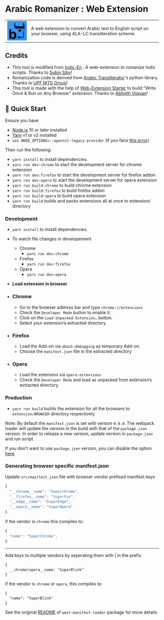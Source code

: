 # Arabic Romanizer : Web Extension

<table>
<tr>
<td><img src="source/assets/icons/favicon-128.png"/></td>
<td>A web extension to convert Arabic text to English script on your browser, using ALA-LC transliteration scheme.</td>
</tr>
</table>

## Credits

<ul>
  <li>This tool is modified from <a href="https://subinsb.com/indicen-convert-indian-language-websites-to-english-script/">Indic-En</a> : A web-extension to romanize Indic scripts. Thanks to <a href="https://github.com/subins2000">Subin Siby</a>!</li>
  <li>Romanization code is derived from <a href="https://github.com/MTG/ArabicTransliterator">Arabic Transliterator</a>'s python library. Thanks to <a href="https://www.upf.edu/web/mtg/research">UPF MTG Group</a>!</li>
  <li>This tool is made with the help of <a href="https://github.com/abhijithvijayan/web-extension-starter">Web-Extension Starter</a> to build "Write Once & Run on Any Browser" extension. Thanks to <a href="https://github.com/abhijithvijayan">Abhijith Vijayan</a>!</li>
</ul>

## 🚀 Quick Start

Ensure you have

- [Node.js](https://nodejs.org) 10 or later installed
- [Yarn](https://yarnpkg.com) v1 or v2 installed
- `set NODE_OPTIONS=--openssl-legacy-provider` (if you face [this error](https://stackoverflow.com/questions/69692842/error-message-error0308010cdigital-envelope-routinesunsupported))

Then run the following:

- `yarn install` to install dependencies.
- `yarn run dev:chrome` to start the development server for chrome extension
- `yarn run dev:firefox` to start the development server for firefox addon
- `yarn run dev:opera` to start the development server for opera extension
- `yarn run build:chrome` to build chrome extension
- `yarn run build:firefox` to build firefox addon
- `yarn run build:opera` to build opera extension
- `yarn run build` builds and packs extensions all at once to extension/ directory

### Development

- `yarn install` to install dependencies.
- To watch file changes in developement

  - Chrome
    - `yarn run dev:chrome`
  - Firefox
    - `yarn run dev:firefox`
  - Opera
    - `yarn run dev:opera`

- **Load extension in browser**

- ### Chrome

  - Go to the browser address bar and type `chrome://extensions`
  - Check the `Developer Mode` button to enable it.
  - Click on the `Load Unpacked Extension…` button.
  - Select your extension’s extracted directory.

- ### Firefox

  - Load the Add-on via `about:debugging` as temporary Add-on.
  - Choose the `manifest.json` file in the extracted directory

- ### Opera

  - Load the extension via `opera:extensions`
  - Check the `Developer Mode` and load as unpacked from extension’s extracted directory.

### Production

- `yarn run build` builds the extension for all the browsers to `extension/BROWSER` directory respectively.

Note: By default the `manifest.json` is set with version `0.0.0`. The webpack loader will update the version in the build with that of the `package.json` version. In order to release a new version, update version in `package.json` and run script.

If you don't want to use `package.json` version, you can disable the option [here](https://github.com/abhijithvijayan/web-extension-starter/blob/e10158c4a49948dea9fdca06592876d9ca04e028/webpack.config.js#L79).

### Generating browser specific manifest.json

Update `src/manifest.json` file with browser vendor prefixed manifest keys

```js
{
  "__chrome__name": "SuperChrome",
  "__firefox__name": "SuperFox",
  "__edge__name": "SuperEdge",
  "__opera__name": "SuperOpera"
}
```

if the vendor is `chrome` this compiles to:

```js
{
  "name": "SuperChrome",
}
```

---

Add keys to multiple vendors by seperating them with | in the prefix

```
{
  __chrome|opera__name: "SuperBlink"
}
```

if the vendor is `chrome` or `opera`, this compiles to:

```
{
  "name": "SuperBlink"
}
```

See the original [README](https://github.com/abhijithvijayan/wext-manifest-loader) of `wext-manifest-loader` package for more details
